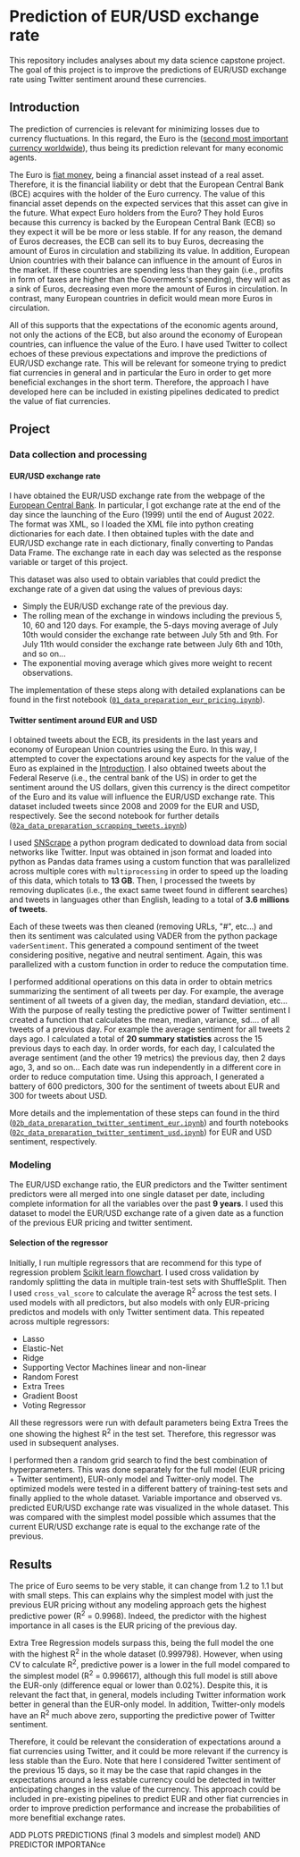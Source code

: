 # **Prediction of EUR/USD exchange rate**

This repository includes analyses about my data science capstone project. The goal of this project is to improve the predictions of EUR/USD exchange rate using Twitter sentiment around these currencies.

## Introduction

The prediction of currencies is relevant for minimizing losses due to currency fluctuations. In this regard, the Euro is the ([second most important currency worldwide](https://www.statista.com/statistics/247362/global-foreign-exchange-market-turnover-by-currency/)), thus being its prediction relevant for many economic agents. 

The Euro is [fiat money](https://en.wikipedia.org/wiki/Fiat_money), being a financial asset instead of a real asset. Therefore, it is the financial liability or debt that the European Central Bank (BCE) acquires with the holder of the Euro currency. The value of this financial asset depends on the expected services that this asset can give in the future. What expect Euro holders from the Euro? They hold Euros because this currency is backed by the European Central Bank (ECB) so they expect it will be be more or less stable. If for any reason, the demand of Euros decreases, the ECB can sell its to buy Euros, decreasing the amount of Euros in circulation and stabilizing its value. In addition, European Union countries with their balance can influence in the amount of Euros in the market. If these countries are spending less than they gain (i.e., profits in form of taxes are higher than the Goverments's spending), they will act as a sink of Euros, decreasing even more the amount of Euros in circulation. In contrast, many European countries in deficit would mean more Euros in circulation. 

All of this supports that the expectations of the economic agents around, not only the actions of the ECB, but also around the economy of European countries, can influence the value of the Euro. I have used Twitter to collect echoes of these previous expectations and improve the predictions of EUR/USD exchange rate. This will be relevant for someone trying to predict fiat currencies in general and in particular the Euro in order to get more beneficial exchanges in the short term. Therefore, the approach I have developed here can be included in existing pipelines dedicated to predict the value of fiat currencies.

## Project

### Data collection and processing

#### EUR/USD exchange rate

I have obtained the EUR/USD exchange rate from the webpage of the [European Central Bank](https://www.ecb.europa.eu/stats/policy_and_exchange_rates/euro_reference_exchange_rates/html/eurofxref-graph-usd.en.html). In particular, I got exchange rate at the end of the day since the launching of the Euro (1999) until the end of August 2022. The format was XML, so I loaded the XML file into python creating dictionaries for each date. I then obtained tuples with the date and EUR/USD exchange rate in each dictionary, finally converting to Pandas Data Frame. The exchange rate in each day was selected as the response variable or target of this project. 

This dataset was also used to obtain variables that could predict the exchange rate of a given dat using the values of previous days:

- Simply the EUR/USD exchange rate of the previous day.
- The rolling mean of the exchange in windows including the previous 5, 10, 60 and 120 days. For example, the 5-days moving average of July 10th would consider the exchange rate between July 5th and 9th. For July 11th would consider the exchange rate between July 6th and 10th, and so on...
- The exponential moving average which gives more weight to recent observations.

The implementation of these steps along with detailed explanations can be found in the first notebook ([`01_data_preparation_eur_pricing.ipynb`](/scripts/01_data_preparation_eur_pricing.ipynb)).

#### Twitter sentiment around EUR and USD

I obtained tweets about the ECB, its presidents in the last years and economy of European Union countries using the Euro. In this way, I attempted to cover the expectations around key aspects for the value of the Euro as explained in the [Introduction](https://github.com/dtortosa/capstone_project#introduction). I also obtained tweets about the Federal Reserve (i.e., the central bank of the US) in order to get the sentiment around the US dollars, given this currency is the direct competitor of the Euro and its value will influence the EUR/USD exchange rate. This dataset included tweets since 2008 and 2009 for the EUR and USD, respectively. See the second notebook for further details ([`02a_data_preparation_scrapping_tweets.ipynb`](/scripts/02a_data_preparation_scrapping_tweets.ipynb))

I used [SNScrape](https://github.com/JustAnotherArchivist/snscrape) a python program dedicated to download data from social networks like Twitter. Input was obtained in json format and loaded into python as Pandas data frames using a custom function that was parallelized across multiple cores with `multiprocessing` in order to speed up the loading of this data, which totals to **13 GB**. Then, I processed the tweets by removing duplicates (i.e., the exact same tweet found in different searches) and tweets in languages other than English, leading to a total of **3.6 millions of tweets**.

Each of these tweets was then cleaned (removing URLs, "#", etc...) and then its sentiment was calculated using VADER from the python package `vaderSentiment`. This generated a compound sentiment of the tweet considering positive, negative and neutral sentiment. Again, this was parallelized with a custom function in order to reduce the computation time.

I performed additional operations on this data in order to obtain metrics summarizing the sentiment of all tweets per day. For example, the average sentiment of all tweets of a given day, the median, standard deviation, etc... With the purpose of really testing the predictive power of Twitter sentiment I created a function that calculates the mean, median, variance, sd.... of all tweets of a previous day. For example the average sentiment for all tweets 2 days ago. I calculated a total of **20 summary statistics** across the 15 previous days to each day. In order words, for each day, I calculated the average sentiment (and the other 19 metrics) the previous day, then 2 days ago, 3, and so on... Each date was run independently in a different core in order to reduce computation time. Using this approach, I generated a battery of 600 predictors, 300 for the sentiment of tweets about EUR and 300 for tweets about USD. 

More details and the implementation of these steps can found in the third ([`02b_data_preparation_twitter_sentiment_eur.ipynb`](/scripts/02b_data_preparation_twitter_sentiment_eur.ipynb)) and fourth notebooks ([`02c_data_preparation_twitter_sentiment_usd.ipynb`](/scripts/02c_data_preparation_twitter_sentiment_usd.ipynb)) for EUR and USD sentiment, respectively.

### Modeling

The EUR/USD exchange ratio, the EUR predictors and the Twitter sentiment predictors were all merged into one single dataset per date, including complete information for all the variables over the past **9 years**. I used this dataset to model the EUR/USD exchange rate of a given date as a function of the previous EUR pricing and twitter sentiment. 

#### Selection of the regressor

Initially, I run multiple regressors that are recommend for this type of regression problem [Scikit learn flowchart](https://scikit-learn.org/stable/tutorial/machine_learning_map/index.html). I used cross validation by randomly splitting the data in multiple train-test sets with ShuffleSplit. Then I used `cross_val_score` to calculate the average R<sup>2</sup> across the test sets. I used models with all predictors, but also models with only EUR-pricing predictos and models with only Twitter sentiment data. This repeated across multiple regressors:

- Lasso
- Elastic-Net
- Ridge
- Supporting Vector Machines linear and non-linear
- Random Forest
- Extra Trees 
- Gradient Boost
- Voting Regressor

All these regressors were run with default parameters being Extra Trees the one showing the highest R<sup>2</sup> in the test set. Therefore, this regressor was used in subsequent analyses.

I performed then a random grid search to find the best combination of hyperparameters. This was done separately for the full model (EUR pricing + Twitter sentiment), EUR-only model and Twitter-only model. The optimized models were tested in a different battery of training-test sets and finally applied to the whole dataset. Variable importance and observed vs. predicted EUR/USD exchange rate was visualized in the whole dataset. This was compared with the simplest model possible which assumes that the current EUR/USD exchange rate is equal to the exchange rate of the previous.

## Results

The price of Euro seems to be very stable, it can change from 1.2 to 1.1 but with small steps. This can explains why the simplest model with just the previous EUR pricing without any modeling approach gets the highest predictive power (R<sup>2</sup> = 0.9968). Indeed, the predictor with the highest importance in all cases is the EUR pricing of the previous day.

Extra Tree Regression models surpass this, being the full model the one with the highest R<sup>2</sup> in the whole dataset (0.999798). However, when using CV to calculate R<sup>2</sup>, predictive power is a lower in the full model compared to the simplest model (R<sup>2</sup> = 0.996617), although this full model is still above the EUR-only (difference equal or lower than 0.02%). Despite this, it is relevant the fact that, in general, models including Twitter information work better in general than the EUR-only model. In addition, Twitter-only models have an R<sup>2</sup> much above zero, supporting the predictive power of Twitter sentiment.

Therefore, it could be relevant the consideration of expectations around a fiat currencies using Twitter, and it could be more relevant if the currency is less stable than the Euro. Note that here I considered Twitter sentiment of the previous 15 days, so it may be the case that rapid changes in the expectations around a less estable currency could be detected in twitter anticipating changes in the value of the currency. This approach could be included in pre-existing pipelines to predict EUR and other fiat currencies in order to improve prediction performance and increase the probabilities of more benefitial exchange rates.

ADD PLOTS PREDICTIONS (final 3 models and simplest model) AND PREDICTOR IMPORTANce